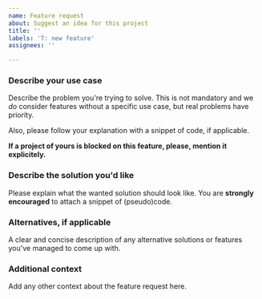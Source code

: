 ```yaml
---
name: Feature request
about: Suggest an idea for this project
title: ''
labels: 'T: new feature'
assignees: ''

---
```


<!--
MAKE SURE YOU HAVE ASKED IF THIS FEATURE IS AVAILABLE
ON https://gitter.im/kbknapp/clap-rs FIRST!

PLEASE ASLO SEARCH THE CLOSED ISSUES. GOOD CHANCE IT'S THERE!
-->

### Describe your use case

Describe the problem you're trying to solve. This is not mandatory and we *do* consider features without a specific use case, but real problems have priority.

Also, please follow your explanation with a snippet of code, if applicable.

**If a project of yours is blocked on this feature, please, mention it explicitely.**

### Describe the solution you'd like

Please explain what the wanted solution should look like. You are **strongly encouraged** to attach a snippet of (pseudo)code.

### Alternatives, if applicable

A clear and concise description of any alternative solutions or features you've managed to come up with.

### Additional context
Add any other context about the feature request here.
